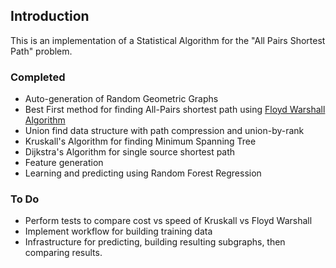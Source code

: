 ## Introduction
This is an implementation of a Statistical Algorithm for the "All Pairs Shortest Path" problem.
### Completed
* Auto-generation of Random Geometric Graphs 
* Best First method for finding All-Pairs shortest path using [Floyd Warshall Algorithm](https://en.wikipedia.org/wiki/Floyd%E2%80%93Warshall_algorithm)
* Union find data structure with path compression and union-by-rank
* Kruskall's Algorithm for finding Minimum Spanning Tree
* Dijkstra's Algorithm for single source shortest path
* Feature generation
* Learning and predicting using Random Forest Regression

### To Do
* Perform tests to compare cost vs speed of Kruskall vs Floyd Warshall
* Implement workflow for building training data
* Infrastructure for predicting, building resulting subgraphs, then comparing results.


